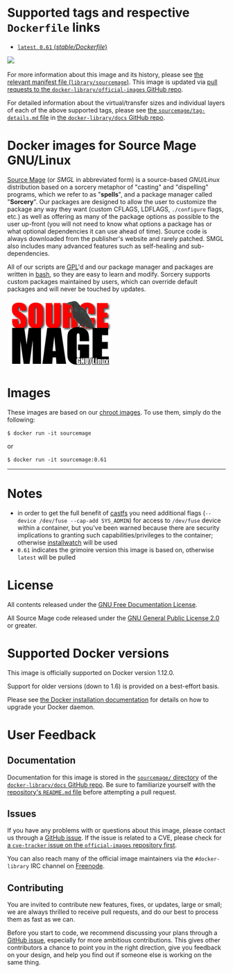 # Supported tags and respective `Dockerfile` links

-	[`latest`, `0.61` (*stable/Dockerfile*)](https://github.com/vaygr/docker-sourcemage/blob/2d7efdca5633554194e2b12fae334ac4b6804b25/stable/Dockerfile)

[![](https://badge.imagelayers.io/sourcemage:latest.svg)](https://imagelayers.io/?images=sourcemage:latest)

For more information about this image and its history, please see [the relevant manifest file (`library/sourcemage`)](https://github.com/docker-library/official-images/blob/master/library/sourcemage). This image is updated via [pull requests to the `docker-library/official-images` GitHub repo](https://github.com/docker-library/official-images/pulls?q=label%3Alibrary%2Fsourcemage).

For detailed information about the virtual/transfer sizes and individual layers of each of the above supported tags, please see [the `sourcemage/tag-details.md` file](https://github.com/docker-library/docs/blob/master/sourcemage/tag-details.md) in [the `docker-library/docs` GitHub repo](https://github.com/docker-library/docs).

# Docker images for Source Mage GNU/Linux

[Source Mage](https://beta.sourcemage.ru/) (or *SMGL* in abbreviated form) is a source-based *GNU/Linux* distribution based on a sorcery metaphor of "casting" and "dispelling" programs, which we refer to as "**spells**", and a package manager called "**Sorcery**". Our packages are designed to allow the user to customize the package any way they want (custom CFLAGS, LDFLAGS, `./configure` flags, etc.) as well as offering as many of the package options as possible to the user up-front (you will not need to know what options a package has or what optional dependencies it can use ahead of time). Source code is always downloaded from the publisher's website and rarely patched. SMGL also includes many advanced features such as self-healing and sub-dependencies.

All of our scripts are [GPL](https://www.gnu.org/licenses/gpl.html)'d and our package manager and packages are written in [bash](https://www.gnu.org/software/bash/), so they are easy to learn and modify. Sorcery supports custom packages maintained by users, which can override default packages and will never be touched by updates.

![logo](https://raw.githubusercontent.com/docker-library/docs/e8be1b5dd0b212fda27669b12bedad702c184423/sourcemage/logo.png)

# Images

These images are based on our [chroot images](https://beta.sourcemage.ru/Install/Chroot). To use them, simply do the following:

```shell
$ docker run -it sourcemage
```

or

```shell
$ docker run -it sourcemage:0.61
```

---

# Notes

-	in order to get the full benefit of [castfs](https://beta.sourcemage.ru/castfs) you need additional flags (`--device /dev/fuse --cap-add SYS_ADMIN`) for access to `/dev/fuse` device within a container, but you've been warned because there are security implications to granting such capabilities/privileges to the container; otherwise [installwatch](https://beta.sourcemage.ru/installwatch) will be used
-	`0.61` indicates the grimoire version this image is based on, otherwise `latest` will be pulled

# License

All contents released under the [GNU Free Documentation License](https://www.gnu.org/licenses/fdl.html).

All Source Mage code released under the [GNU General Public License 2.0](https://www.gnu.org/licenses/gpl.html) or greater.

# Supported Docker versions

This image is officially supported on Docker version 1.12.0.

Support for older versions (down to 1.6) is provided on a best-effort basis.

Please see [the Docker installation documentation](https://docs.docker.com/installation/) for details on how to upgrade your Docker daemon.

# User Feedback

## Documentation

Documentation for this image is stored in the [`sourcemage/` directory](https://github.com/docker-library/docs/tree/master/sourcemage) of the [`docker-library/docs` GitHub repo](https://github.com/docker-library/docs). Be sure to familiarize yourself with the [repository's `README.md` file](https://github.com/docker-library/docs/blob/master/README.md) before attempting a pull request.

## Issues

If you have any problems with or questions about this image, please contact us through a [GitHub issue](https://github.com/vaygr/docker-sourcemage/issues). If the issue is related to a CVE, please check for [a `cve-tracker` issue on the `official-images` repository first](https://github.com/docker-library/official-images/issues?q=label%3Acve-tracker).

You can also reach many of the official image maintainers via the `#docker-library` IRC channel on [Freenode](https://freenode.net).

## Contributing

You are invited to contribute new features, fixes, or updates, large or small; we are always thrilled to receive pull requests, and do our best to process them as fast as we can.

Before you start to code, we recommend discussing your plans through a [GitHub issue](https://github.com/vaygr/docker-sourcemage/issues), especially for more ambitious contributions. This gives other contributors a chance to point you in the right direction, give you feedback on your design, and help you find out if someone else is working on the same thing.
